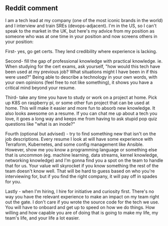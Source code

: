 ## Reddit comment
I am a tech lead at my company (one of the most iconic brands in the world) and I interview and train SREs (devops-adjacent). I'm in the US, so I can't speak to the market in the UK, but here's my advice from my position as someone who was at one time in your position and now screens others in your position:

First- yes, go get certs. They lend credibility where experience is lacking.

Second- fill the gap of professional knowledge with practical knowledge. ie. When studying for the cert exams, ask yourself, "how would this tech have been used at my previous job? What situations might I have been in if this were used?" Being able to describe a technology in your own words, with your own opinions (feel free to not like something), it shows you have a critical mind beyond your resume.

Third- take any time you have to study or work on a project at home. Pick up K8S on raspberry pi, or some other fun project that can be used at home. This will make it easier and more fun to absorb new knowledge. It also looks awesome on a resume. If you can chat me up about a tech you love, it goes a long way and keeps me from having to ask stupid pop quiz questions like "what is an inode?"

Fourth (optional but advised) - try to find something new that isn't on the job descriptions. Every resume I look at will have some experience with Terraform, Kubernetes, and some config management like Ansible. However, show me you know a programming language or something else that is uncommon (eg. machine learning, data streams, kernel knowledge, networking knowledge) and I'm gonna find you a spot on the team to handle that for us. Your value will skyrocket if you know something the rest of the team doesn't know well. That will be hard to guess based on who you're interviewing for, but if you find the right company, it will pay off in spades for you.

Lastly - when I'm hiring, I hire for initiative and curiosity first. There's no way you have the relevant experience to make an impact on my team right out the gate. I don't care if you wrote the source code for the tech we use. You will have to onboard and get up to speed on how we do things. How willing and how capable you are of doing that is going to make my life, my team's life, and your life a lot easier.